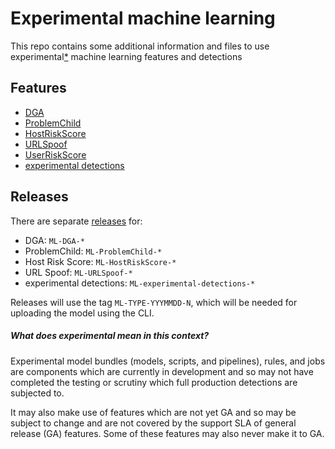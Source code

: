 
# Experimental machine learning

This repo contains some additional information and files to use experimental[*](#what-does-experimental-mean-in-this-context) machine learning features and detections

## Features
* [DGA](DGA.md)
* [ProblemChild](problem-child.md)
* [HostRiskScore](host-risk-score.md)
* [URLSpoof](url-spoof.md)
* [UserRiskScore](user-risk-score.md)
* [experimental detections](experimental-detections.md)

## Releases

There are separate [releases](https://github.com/elastic/detection-rules/releases) for:
* DGA: `ML-DGA-*`
* ProblemChild: `ML-ProblemChild-*`
* Host Risk Score: `ML-HostRiskScore-*`
* URL Spoof: `ML-URLSpoof-*`
* experimental detections: `ML-experimental-detections-*`

Releases will use the tag `ML-TYPE-YYYMMDD-N`, which will be needed for uploading the model using the CLI.


##### What does experimental mean in this context?

Experimental model bundles (models, scripts, and pipelines), rules, and jobs are components which are currently in 
development and so may not have completed the testing or scrutiny which full production detections are subjected to.

It may also make use of features which are not yet GA and so may be subject to change and are not covered by the support 
SLA of general release (GA) features. Some of these features may also never make it to GA.